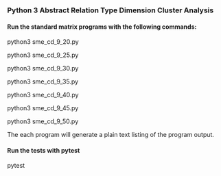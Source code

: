### Python 3 Abstract Relation Type Dimension Cluster Analysis

#### Run the standard matrix programs with the following commands:

python3 sme_cd_9_20.py

python3 sme_cd_9_25.py

python3 sme_cd_9_30.py

python3 sme_cd_9_35.py

python3 sme_cd_9_40.py

python3 sme_cd_9_45.py

python3 sme_cd_9_50.py

The each program will generate a plain text listing of the program output.

#### Run the tests with pytest

pytest 
